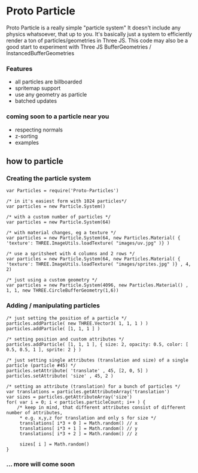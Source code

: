 # Proto Particle

Proto Particle is a really simple "particle system"
It doesn't include any physics whatsoever, that up to you.
It's basically just a system to efficiently render a ton of particles/geometries in Three JS.
This code may also be a good start to experiment with Three JS BufferGeometries / InstancedBufferGeometries

### Features
- all particles are billboarded
- spritemap support
- use any geometry as particle
- batched updates

### coming soon to a particle near you
- respecting normals
- z-sorting
- examples

## how to particle

### Creating the particle system

```
var Particles = require('Proto-Particles')

/* in it's easiest form with 1024 particles*/
var particles = new Particle.System()

/* with a custom number of particles */
var particles = new Particle.System(64)

/* with material changes, eg a texture */
var particles = new Particle.System(64, new Particles.Material( { 'texture': THREE.ImageUtils.loadTexture( "images/uv.jpg" )} )

/* use a spritsheet with 4 columns and 2 rows */
var particles = new Particle.System(64, new Particles.Material( { 'texture': THREE.ImageUtils.loadTexture( "images/sprites.jpg" )} , 4, 2)

/* just using a custom geometry */
var particles = new Particle.System(4096, new Particles.Material() , 1, 1, new THREE.CircleBufferGeometry(1,6))
```

### Adding / manipulating particles

```
/* just setting the position of a particle */
particles.addParticle( new THREE.Vector3( 1, 1, 1 ) )
particles.addParticle( [1, 1, 1 ] )

/* setting position and custom attributes */
particles.addParticle( [1, 1, 1 ], { size: 2, opacity: 0.5, color: [ 0.5, 0.5, 1 ], sprite: 2 } )

/* just setting single attributes (translation and size) of a single particle (particle #45) */
particles.setAttribute( 'translate' , 45, [2, 0, 5] )
particles.setAttribute( 'size' , 45, 2 )

/* setting an attribute (translation) for a bunch of particles */
var translations = particles.getAttributeArray('translation')
var sizes = particles.getAttributeArray('size')
for( var i = 0; i < particles.particleCount; i++ ) {
    /* keep in mind, that different attributes consist of different number of attributes, 
     * e.g. x,y,z for translation and only s for size */
     translations[ i*3 + 0 ] = Math.random() // x
     translations[ i*3 + 1 ] = Math.random() // y
     translations[ i*3 + 2 ] = Math.random() // z

     sizes[ i ] = Math.random()
}
```

### ... more will come soon



